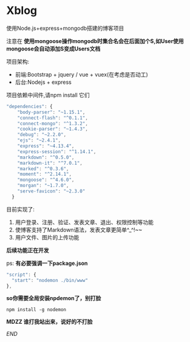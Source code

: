 # Xblog
使用Node.js+express+mongodb搭建的博客项目

注意在 **使用mongoose操作mongodb时集合名会在后面加个S,如User使用mongoose会自动添加S变成Users文档**

项目架构:

* 前端:Bootstrap + jquery / vue + vuex(在考虑是否动工)
* 后台:Nodejs + express

项目依赖中间件,请npm install 它们

```javascript
"dependencies": {
    "body-parser": "~1.15.1",
    "connect-flash": "^0.1.1",
    "connect-mongo": "^1.3.2",
    "cookie-parser": "~1.4.3",
    "debug": "~2.2.0",
    "ejs": "~2.4.1",
    "express": "~4.13.4",
    "express-session": "^1.14.1",
    "markdown": "^0.5.0",
    "markdown-it": "^7.0.1",
    "marked": "^0.3.6",
    "moment": "^2.14.1",
    "mongoose": "^4.6.0",
    "morgan": "~1.7.0",
    "serve-favicon": "~2.3.0"
  }
```
目前实现了:

1. 用户登录、注册、验证、发表文章、退出、权限控制等功能
2. 使博客支持了Markdown语法，发表文章更简单^_^!~~
3. 用户文件、图片的上传功能

**后续功能正在开发**

ps: **有必要强调一下package.json**

``` javascript
"script": {
  "start": "nodemon ./bin/www"
},
```

**so你需要全局安装npdemon了，别打脸**

``` code
npm install -g nodemon
```
**MDZZ 谁打我站出来，说好的不打脸**

*END*
